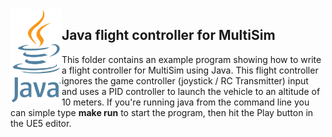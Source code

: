 <img src="logo.png" height=150 align="left">

## Java flight controller for MultiSim

This folder contains an example program showing how to write a flight controller for MultiSim using Java.
This flight controller ignores the game controller (joystick / RC Transmitter) input and uses a PID 
controller to launch the vehicle to an altitude of 10 meters.  If you're running java from the command line
you can simple type <b>make run</b> to start the program, then hit the Play button in the UE5 editor.
